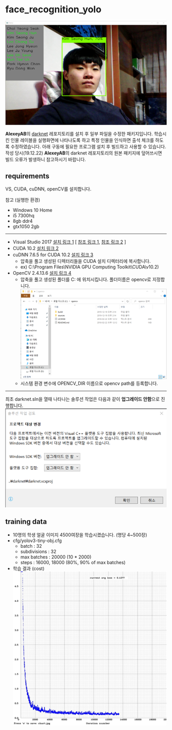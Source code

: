 # face_recognition_yolo

![1.png](./image/1.png)

**AlexeyAB**의 [darknet] 레포지토리를 설치 후 일부 파일을 수정한 패키지입니다. 학습시킨 인물 레이블을 실행화면에 나타나도록 하고 특정 인물을 인식하면 출석 체크를 하도록 수정하였습니다. 아래 구동에 필요한 프로그램 설치 후 빌드하고 사용할 수 있습니다.
작성 당시(19.12.22) **AlexeyAB**의 darknet 레포지토리의 원본 패키지에 덮어쓰시면 빌드 오류가 발생하니 참고하시기 바랍니다.

## requirements
VS, CUDA, cuDNN, openCV를 설치합니다.

참고 (실행한 환경)
  - Windows 10 Home
  - i5 7300hq
  - 8gb ddr4
  - gtx1050 2gb
_________________________________________________________________________________
  - Visual Studio 2017 [설치 링크 1] [ [참조 링크 1],  [참조 링크 2] ]
  - CUDA 10.2  [설치 링크 2]
  - cuDNN 7.6.5 for CUDA 10.2  [설치 링크 3] 
    - 압축을 풀고 생성된 디렉터리들을 CUDA 설치 디렉터리에 복사합니다. 
    - ex) C:\Program Files\NVIDIA GPU Computing Toolkit\CUDA\v10.2)
  - OpenCV 2.4.13.6 [설치 링크 4]
    - 압축을 풀고 생성된 폴더를 C: 에 위치시킵니다. 폴더이름은 opencv로 지정합니다.
    ![a.png](./image/a.png)
    - 시스템 환경 변수에 OPENCV_DIR 이름으로 opencv path를 등록합니다.
________________________________________________________________________________
최초 darknet.sln을 열때 나타나는 솔루션 작업은 다음과 같이 **업그레이드 안함**으로 진행합니다.
![0.png](./image/0.png)
  
[darknet]: https://github.com/AlexeyAB/darknet/
[설치 링크 1]: https://docs.microsoft.com/ko-kr/visualstudio/releasenotes/vs2017-relnotes
[설치 링크 2]: https://developer.nvidia.com/cuda-downloads
[설치 링크 3]: https://developer.nvidia.com/rdp/form/cudnn-download-survey
[설치 링크 4]: https://opencv.org/releases/

[참조 링크 1]: https://murra.tistory.com/100
[참조 링크 2]: https://todaybbs.tistory.com/2


## training data
- 10명의 학생 얼굴 이미지 4500여장을 학습시켰습니다. (명당 4~500장)
- cfg/yolov3-tiny-obj.cfg
  - batch : 32
  - subdivisions : 32
  - max batches : 20000 (10 * 2000)
  - steps : 16000, 18000 (80%, 90% of max batches)
- 학습 결과 (cost)
![chart.jpg](./image/chart.jpg)
